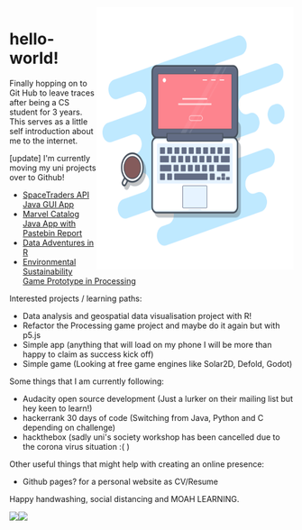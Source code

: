 <img align="right" src="https://github.com/hellospacecorgi/hellospacecorgi/blob/master/gummy-macbook.png" alt="Coding laptop" width=350px height=465px/>

# hello-world!

Finally hopping on to Git Hub to leave traces after being a CS student for 3 years.
This serves as a little self introduction about me to the internet.

[update] I'm currently moving my uni projects over to Github!
- <a href="https://github.com/hellospacecorgi/spacetraders_java">SpaceTraders API Java GUI App</a>
- <a href="https://github.com/hellospacecorgi/marvel_pastebin_java">Marvel Catalog Java App with Pastebin Report</a>
- <a href="https://github.com/hellospacecorgi/SharkReport"> Data Adventures in R</a>
- <a href="https://github.com/hellospacecorgi/GE2127-refactor"> Environmental Sustainability Game Prototype in Processing</a>

Interested projects / learning paths:
- Data analysis and geospatial data visualisation project with R!
- Refactor the Processing game project and maybe do it again but with p5.js
- Simple app (anything that will load on my phone I will be more than happy to claim as success kick off)
- Simple game (Looking at free game engines like Solar2D, Defold, Godot)

Some things that I am currently following:
- Audacity open source development (Just a lurker on their mailing list but hey keen to learn!)
- hackerrank 30 days of code (Switching from Java, Python and C depending on challenge)
- hackthebox (sadly uni's society workshop has been cancelled due to the corona virus situation :( )

Other useful things that might help with creating an online presence:
- Github pages? for a personal website as CV/Resume

Happy handwashing, social distancing and MOAH LEARNING.

<a href="https://github.com/anuraghazra/github-readme-stats">
  <img align="left" src="https://github-readme-stats.vercel.app/api?username=hellospacecorgi&count_private=true&theme=blueberry&show_icons=true" />
</a>
<a href="https://github.com/anuraghazra/github-readme-stats">
  <img align="left" src="https://github-readme-stats.vercel.app/api/top-langs/?username=hellospacecorgi&theme=gotham" />
</a>
